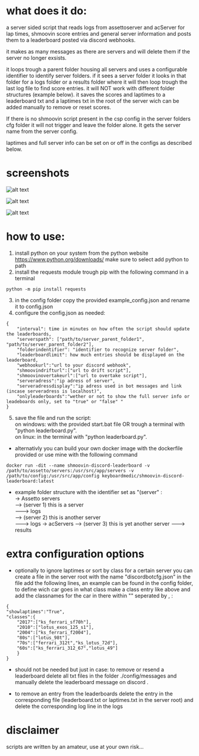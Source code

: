 # what does it do:
a server sided script that reads logs from assettoserver and acServer for lap times, shmoovin score entries and general server information and posts them to a leaderboard posted via discord webhooks.

it makes as many messages as there are servers and will delete them if the server no longer exsists.

it loops trough a parent folder housing all servers and uses a configurable identifier to identify server folders. if it sees a server folder it looks in that folder for a logs folder or a results folder where it will then loop trough the last log file to find score entries. it will NOT work with different folder structures (example below). it saves the scores and laptimes to a leaderboard txt and a laptimes txt in the root of the server wich can be added manually to remove or reset scores.

If there is no shmoovin script present in the csp config in the server folders cfg folder it will not trigger and leave the folder alone.
It gets the server name from the server config.

laptimes and full server info can be set on or off in the configs as described below.

# screenshots

![alt text](screenshot3.png)

![alt text](screenshot4.png)

![alt text](screenshot5.png)

# how to use:
1. install python on your system from the python website https://www.python.org/downloads/ make sure to select add python to path
2. install the requests module trough pip with the following command in a terminal
```
python -m pip install requests
```
3. in the config folder copy the provided example_config.json and rename it to config.json
4. configure the config.json as needed:
```
{
    "interval": time in minutes on how often the script should update the leaderboards,
    "serverspath": ["path/to/server_parent_folder1", "path/to/server_parent_folder2"],
    "folderindentifier": "identifier to recognize server folder",
    "leaderboardlimit": how much entries should be displayed on the leaderboard,
    "webhookurl":"url to your discord webhook",
    "shmoovindrifturl":["url to drift script"],
    "shmoovinovertakeurl":["url to overtake script"],
    "serveradress":"ip adress of server",
    "serveradressdisplay":"ip adress used in bot messages and link (incase serveradress is localhost)",
    "onlyleaderboards":"wether or not to show the full server info or leadeboards only, set to "true" or "false" "
}
```
5. save the file and run the script:   
on windows: with the provided start.bat file OR trough a terminal with "python leaderboard.py".   
on linux: in the terminal with "python leaderboard.py".   

* alternativly you can build your own docker image with the dockerfile provided or use mine with the following command
```
docker run -dit --name shmoovin-discord-leaderboard -v /path/to/assetto/servers:/usr/src/app/servers -v /path/to/config:/usr/src/app/config keyboardmedic/shmoovin-discord-leaderboard:latest
```
* example folder structure with the identifier set as "(server" :  
-> Assetto servers  
--> (server 1) this is a server  
---> logs  
--> (server 2) this is another server  
---> logs
-> acServers
--> (server 3) this is yet another server
---> results  

# extra configuration options

* optionally to ignore laptimes or sort by class for a certain server you can create a file in the server root with the name "discordbotcfg.json"
in the file add the following lines, an example can be found in the config folder, to define wich car goes in what class make a class entry like above and add the classnames for the car in there within "" seperated by , :
```
{
"showlaptimes":"True",
"classes":{
    "2017":["ks_ferrari_sf70h"],
    "2010":["lotus_exos_125_s1"],
    "2004":["ks_ferrari_f2004"],
    "80s":["lotus_98t"],
    "70s":["ferrari_312t","ks_lotus_72d"],
    "60s":["ks_ferrari_312_67","lotus_49"]
    }
}
```

* should not be needed but just in case: to remove or resend a leaderboard delete all txt files in the folder ./config/messages and manually delete the leaderboard message on discord .

* to remove an entry from the leaderboards delete the entry in the corresponding file (leaderboard.txt or laptimes.txt in the server root) and delete the corresponding log line in the logs

# disclaimer
scripts are written by an amateur, use at your own risk...
